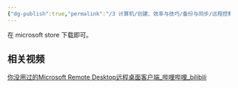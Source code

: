 ```yaml
---
{"dg-publish":true,"permalink":"/3 计算机/创建、效率与技巧/备份与同步/远程控制/Microsoft Remote Desktop/","title":"Microsoft Remote Desktop"}
---
```



在 microsoft store 下载即可。
## 相关视频
[你没用过的Microsoft Remote Desktop远程桌面客户端\_哔哩哔哩\_bilibili](https://www.bilibili.com/video/BV1a94y1a71W/?buvid=XY630CE669F34078F341989B1EE06E60B0127&is_story_h5=false&mid=g8UDjEqHIS5oCexxb9oAEQ%3D%3D&p=1&plat_id=116&share_from=ugc&share_medium=android&share_plat=android&share_session_id=fb677b19-986b-4908-8bd7-c35f427a9bfb&share_source=COPY&share_tag=s_i&timestamp=1695831431&unique_k=EICSBBn&up_id=447498018)
